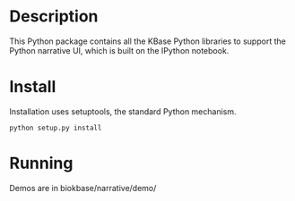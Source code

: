# Description

This Python package contains all the KBase Python libraries to support the Python narrative UI, which is built on the IPython notebook.

# Install

Installation uses setuptools, the standard Python mechanism.

    python setup.py install


# Running

Demos are in biokbase/narrative/demo/

